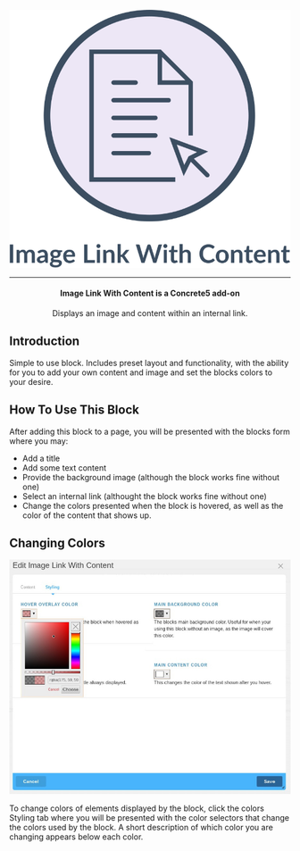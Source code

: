 <p align="center">
    <img alt="" src="documentation/images/logo.svg"/>
</p>
<hr/>
<h4 align="center">
    Image Link With Content is a Concrete5 add-on
</h4>
<p align="center">
    Displays an image and content within an internal link.
</p>
<article class="markdown-body">
    <h1>Introduction</h1>
    <p>Simple to use block.  Includes preset layout and functionality, with the ability for you to add your own content and image and set the blocks colors to your desire.</p>
    <h1>How To Use This Block</h1>
    <p>After adding this block to a page, you will be presented with the blocks form where you may:</p>
    <ul>
        <li>Add a title</li>
        <li>Add some text content</li>
        <li>Provide the background image (although the block works fine without one)</li>
        <li>Select an internal link (althought the block works fine without one)</li>
        <li>Change the colors presented when the block is hovered, as well as the color of the content that shows up.</li>
    </ul>
    <h1>Changing Colors</h1>
    <img alt="" src="documentation/images/colors.jpg"/>
    <p>To change colors of elements displayed by the block, click the colors Styling tab where you will be presented with the color selectors that change the colors used by the block.  A short description of which color you are changing appears below each color.</p>
</article>
